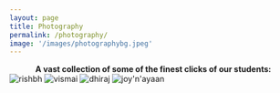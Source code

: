```yaml
---
layout: page
title: Photography
permalink: /photography/
image: '/images/photographybg.jpeg'
---
```


<div style="text-align: center;">
<b>A vast collection of some of the finest clicks of our students:</b>
</div>



<img src="https://github.com/user-attachments/assets/91a3b808-7f96-414e-b10e-9c8e12fc3c49" alt="rishbh" style="width:750px centre;">

<img src="https://github.com/user-attachments/assets/2252f58c-069e-4e61-962e-9bbc31cacaa0" alt="vismai" style="width:750px centre;">

<img src="https://github.com/user-attachments/assets/e71b68b2-c3fd-4ab1-9a0f-caf1645257d8" alt="dhiraj" style="width:750px centre;">

<img src="https://github.com/user-attachments/assets/5a038ea7-8c54-4d8a-98ea-08ed7b0cc90e" alt="joy'n'ayaan" style="width:750px centre;">



